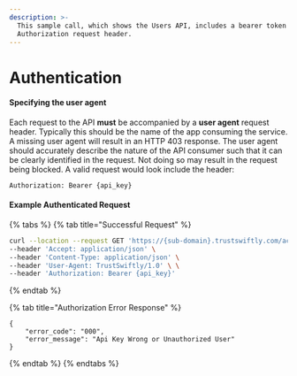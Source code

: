 ```yaml
---
description: >-
  This sample call, which shows the Users API, includes a bearer token in the
  Authorization request header.
---
```


# Authentication

#### Specifying the user agent <a id="UserAgent"></a>

Each request to the API **must** be accompanied by a **user agent** request header. Typically this should be the name of the app consuming the service. A missing user agent will result in an HTTP 403 response. The user agent should accurately describe the nature of the API consumer such that it can be clearly identified in the request. Not doing so may result in the request being blocked. A valid request would look include the header:

```text
Authorization: Bearer {api_key}
```

#### Example Authenticated Request

{% tabs %}
{% tab title="Successful Request" %}
```bash
curl --location --request GET 'https://{sub-domain}.trustswiftly.com/account/api/users' \
--header 'Accept: application/json' \
--header 'Content-Type: application/json' \
--header 'User-Agent: TrustSwiftly/1.0' \ \
--header 'Authorization: Bearer {api_key}'
```
{% endtab %}

{% tab title="Authorization Error Response" %}
```
{
    "error_code": "000",
    "error_message": "Api Key Wrong or Unauthorized User"
}
```
{% endtab %}
{% endtabs %}



